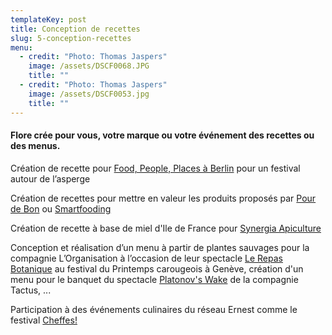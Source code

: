 ```yaml
---
templateKey: post
title: Conception de recettes
slug: 5-conception-recettes
menu:
  - credit: "Photo: Thomas Jaspers"
    image: /assets/DSCF0068.JPG
    title: ""
  - credit: "Photo: Thomas Jaspers"
    image: /assets/DSCF0053.jpg
    title: ""
---
```

#### Flore crée pour vous, votre marque ou votre événement des recettes ou des menus.

Création de recette pour [Food, People, Places à Berlin](http://www.foodpeopleplaces.com/asparagus-recipe-asparagus-flan-with-green-tartar/) pour un festival autour de l’asperge

Création de recettes pour mettre en valeur les produits proposés par [Pour de Bon](https://blog.pourdebon.com/tagliatelles-de-printemps/)  ou [Smartfooding](https://www.smartfooding.com/fr/blog/366_pancakes-sales-sans-gluten-legumes-sautes-sauce-au-yaourt-matcha-citron-et-granola-sale.html)

Création de recette à base de miel d'Ile de France pour [Synergia Apiculture](https://www.synergiapiculture.com/categorie-produit/epicerie-artisanale/)

Conception et réalisation d’un menu à partir de plantes sauvages pour la compagnie L’Organisation à l’occasion de leur spectacle [Le Repas Botanique](https://www.printemps-carougeois.ch/2019/spectacles/le-repas-botanique) au festival du Printemps carougeois à Genève, création d'un menu pour le banquet du spectacle [Platonov's Wake](http://www.lilasenscene.com/decouvrir/platonovs-wake) de la compagnie Tactus, ...

Participation à des événements culinaires du réseau Ernest comme le festival [Cheffes!](https://us15.campaign-archive.com/?u=be6e33761d9ccbe9ed9a652c4&id=bbef9e75e2)